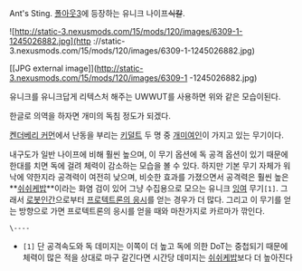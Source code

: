 Ant's Sting. [폴아웃3](%ED%8F%B4%EC%95%84%EC%9B%833.md)에 등장하는 유니크
나이프<del>식칼</del>.

![http://static-3.nexusmods.com/15/mods/120/images/6309-1-1245026882.jpg](http
://static-3.nexusmods.com/15/mods/120/images/6309-1-1245026882.jpg)

[[JPG external image]](http://static-3.nexusmods.com/15/mods/120/images/6309-1
-1245026882.jpg)

유니크를 유니크답게 리텍스처 해주는 UWWUT를 사용하면 위와 같은 모습이된다.

한글로 의역을 하자면 개미의 독침 정도가 되겠다.

[켄더베리 커먼](%EC%BC%84%EB%8D%94%EB%B2%A0%EB%A6%AC%20%EC%BB%A4%EB%A8%BC.md)에서
난동을 부리는 [키덜트](%ED%82%A4%EB%8D%9C%ED%8A%B8.md) 두 명 중
[개미여인](%EA%B0%9C%EB%AF%B8%EC%97%AC%EC%9D%B8.md)이 가지고 있는 무기이다.

내구도가 일반 나이프에 비해 훨씬 높으며, 이 무기 옵션에 독 공격 옵션이 있기 때문에 한대를 치면 독에 걸려 체력이 감소하는 모습을 볼 수
있다. 하지만 기본 무기 자체가 워낙에 약한지라 공격력이 여전히 낮으며, 비슷한 효과를 가졌으면서 공격력은 훨씬 높은
**[쉬쉬케밥](%EC%89%AC%EC%89%AC%EC%BC%80%EB%B0%A5.md)**이라는 화염 검이 있어 그냥 수집용으로
모으는 유니크 [잉여](%EC%9E%89%EC%97%AC.md) 무기`[1]`. 그래서
[로봇인간](%EB%A1%9C%EB%B4%87%EC%9D%B8%EA%B0%84.md)으로부터 [프로텍트론의 응시](%ED%94%84%EB%A1%9C%ED%85%8D%ED%8A%B8%EB%A1%A0%EC%9D%98%20%EC%9D%91%EC%8B%9C.md)를 얻는
경우가 더 많다. 그리고 이 무기를 얻는 방향으로 가면 프로텍트론의 응시를 얻을 때와 마찬가지로 카르마가 깎인다.

`\----`

  * `[1]` 단 공격속도와 독 데미지는 이쪽이 더 높고 독에 의한 DoT는 중첩되기 때문에 체력이 많은 적을 상대로 마구 갈긴다면 시간당 데미지는 [쉬쉬케밥](%EC%89%AC%EC%89%AC%EC%BC%80%EB%B0%A5.md)보다 더 높아진다


